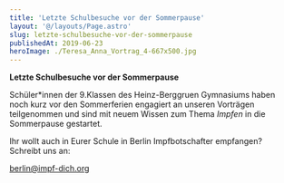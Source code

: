 ```yaml
---
title: 'Letzte Schulbesuche vor der Sommerpause'
layout: '@/layouts/Page.astro'
slug: letzte-schulbesuche-vor-der-sommerpause
publishedAt: 2019-06-23
heroImage: ./Teresa_Anna_Vortrag_4-667x500.jpg
---
```


**Letzte Schulbesuche vor der Sommerpause** 

Schüler\*innen der 9.Klassen des Heinz-Berggruen Gymnasiums haben noch kurz vor den Sommerferien engagiert an unseren Vorträgen teilgenommen und sind mit neuem Wissen zum Thema _Impfen_ in die Sommerpause gestartet. 

Ihr wollt auch in Eurer Schule in Berlin Impfbotschafter empfangen? Schreibt uns an:

berlin@impf-dich.org